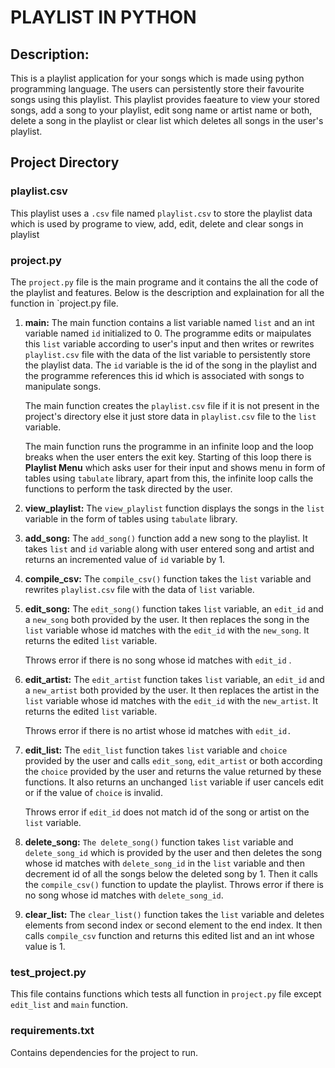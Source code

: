 # PLAYLIST IN PYTHON
## Description: 
This is a playlist application for your songs which is made using python programming language. The users can persistently store their favourite songs using this playlist. This playlist provides faeature to view your stored songs, add a song to your playlist, edit song name or artist name or both, delete a song in the playlist or clear list which deletes all songs in the user's playlist.
## Project Directory
### **playlist.csv**
This playlist uses a `.csv` file named `playlist.csv` to store the playlist data which is used by programe to view, add, edit, delete and clear songs in playlist
### **project.py**
The `project.py` file is the main programe and it contains the all the code of the playlist and features. Below is the description and explaination for all the function in `project.py file.

1. **main:** The main function contains a list variable named `list` and an int variable named `id` initialized to 0. The programme edits or maipulates this `list` variable according to user's input and then writes or rewrites `playlist.csv` file with the data of the list variable to persistently store the playlist data. The `id` variable is the id of the song in the playlist and the programme references this id which is associated with songs to manipulate songs.

    The main function creates the `playlist.csv` file if it is not present in the project's directory else it just store data in `playlist.csv` file to the `list` variable.

    The main function runs the programme in an infinite loop and the loop breaks when the user enters the exit key. Starting of this loop there is **Playlist Menu** which asks user for their input and shows menu in form of tables using `tabulate` library, apart from this, the infinite loop calls the functions to perform the task directed by the user.

2. **view_playlist:** The `view_playlist` function displays the songs in the `list` variable in the form of tables using `tabulate` library.

3. **add_song:** The `add_song()` function add a new song to the playlist. It takes `list` and `id` variable along with user entered song and artist and returns an incremented value of `id` variable by 1.

4. **compile_csv:** The `compile_csv()` function takes the `list` variable and rewrites `playlist.csv` file with the data of `list` variable.

5. **edit_song:** The `edit_song()` function takes `list` variable, an `edit_id` and a `new_song` both provided by the user. It then replaces the song in the `list` variable whose id matches with the `edit_id` with the `new_song`. It returns the edited `list` variable.

    Throws error if there is no song whose id matches with `edit_id` .

6. **edit_artist:** The `edit_artist` function takes `list` variable, an `edit_id` and a `new_artist` both provided by the user. It then replaces the artist in the `list` variable whose id matches with the `edit_id` with the `new_artist`. It returns the edited `list` variable.
    
    Throws error if there is no artist whose id matches with `edit_id.`

7. **edit_list:** The `edit_list` function takes `list` variable and `choice` provided by the user and calls `edit_song`, `edit_artist` or both according the `choice` provided by the user and returns the value returned by these functions. It also returns an unchanged `list` variable if user cancels edit or if the value of `choice` is invalid.

    Throws error if `edit_id` does not match id of the song or artist on the `list` variable.

8. **delete_song:** `The delete_song()` function takes `list` variable and `delete_song_id` which is provided by the user and then deletes the song whose id matches with `delete_song_id` in the `list` variable and then decrement id of all the songs below the deleted song by 1. Then it calls the `compile_csv()` function to update the playlist. Throws error if there is no song whose id matches with `delete_song_id`.

9. **clear_list:** The `clear_list()` function takes the `list` variable and deletes elements from second index or second element to the end index. It then calls `compile_csv` function and returns this edited list and an int whose value is 1.

### **test_project.py**
This file contains functions which tests all function in `project.py` file except `edit_list` and `main` function.

### **requirements.txt**
Contains dependencies for the project to run.


   

